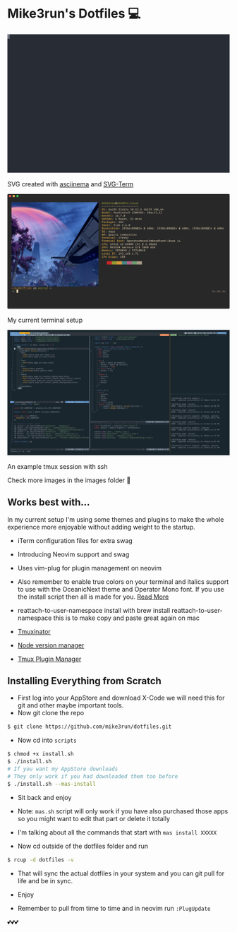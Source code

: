 # Mike3run's Dotfiles :computer:

![Ranger and Tmux Glory](images/tour.svg)

SVG created with [asciinema](https://asciinema.org) and [SVG-Term](https://github.com/marionebl/svg-term-cli)

![My current terminal setup](images/neofetch.png)

My current terminal setup

![An example tmux session with ssh](images/tmux.png)

An example tmux session with ssh

Check more images in the images folder :nail_care:

## Works best with...
In my current setup I'm using some themes and plugins to make the whole experience more enjoyable without adding weight to the startup.

- iTerm configuration files for extra swag

- Introducing Neovim support and swag

- Uses vim-plug for plugin management on neovim

- Also remember to enable true colors on your terminal and italics support to use with the OceanicNext theme and Operator Mono font. If you use the install script then all is made for you. [Read More](https://bruinsslot.jp/post/how-to-enable-true-color-for-neovim-tmux-and-gnome-terminal/)

- reattach-to-user-namespace install with brew install reattach-to-user-namespace this is to make copy and paste great again on mac

- [Tmuxinator](https://github.com/tmuxinator/tmuxinator)

- [Node version manager](https://github.com/creationix/nvm)

- [Tmux Plugin Manager](https://github.com/tmux-plugins/tpm)

## Installing Everything from Scratch

- First log into your AppStore and download X-Code we will need this for git and other maybe important tools.
- Now git clone the repo

```sh
$ git clone https://github.com/mike3run/dotfiles.git
```

- Now cd into `scripts`

```sh
$ chmod +x install.sh
$ ./install.sh
# If you want my AppStore downloads
# They only work if you had downloaded them too before
$ ./install.sh --mas-install
```

- Sit back and enjoy
- Note: `mas.sh` script will only work if you have also purchased those apps so you might want to edit that part or delete it totally
- I'm talking about all the commands that start with `mas install XXXXX`

- Now cd outside of the dotfiles folder and run

```sh
$ rcup -d dotfiles -v
```

- That will sync the actual dotfiles in your system and you can git pull for life and be in sync.

- Enjoy

- Remember to pull from time to time and in neovim run `:PlugUpdate`

💕💕💕
